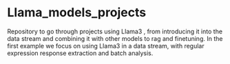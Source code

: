 # Llama_models_projects
Repository to go through projects using Llama3 , from introducing it into the data stream and combining it with other models to rag and finetuning. In the first example we focus on using Llama3 in a data stream, with regular expression response extraction and batch analysis.
